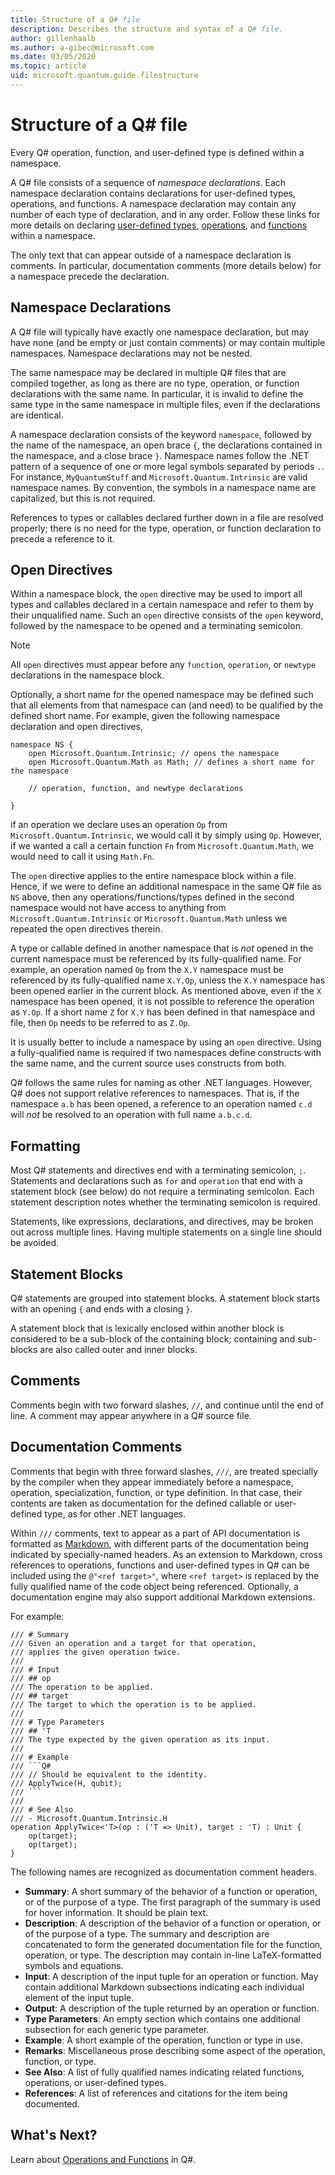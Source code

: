 ```yaml
---
title: Structure of a Q# file
description: Describes the structure and syntax of a Q# file.
author: gillenhaalb
ms.author: a-gibec@microsoft.com
ms.date: 03/05/2020
ms.topic: article
uid: microsoft.quantum.guide.filestructure
---
```


# Structure of a Q# file

Every Q# operation, function, and user-defined type is defined within a namespace.

A Q# file consists of a sequence of *namespace declarations*.
Each namespace declaration contains declarations for user-defined types, operations, and functions.
A namespace declaration may contain any number of each type of declaration, and in any order.
Follow these links for more details on declaring [user-defined types](xref:microsoft.quantum.guide.types#user-defined-types), [operations](xref:microsoft.quantum.guide.operationsfunctions#defining-new-operations), and [functions](xref:microsoft.quantum.guide.operationsfunctions#defining-new-functions) within a namespace.

The only text that can appear outside of a namespace declaration is comments.
In particular, documentation comments (more details below) for a namespace precede the declaration.

## Namespace Declarations

A Q# file will typically have exactly one namespace declaration, but may have none (and be empty or just contain comments) or may contain multiple namespaces.
Namespace declarations may not be nested.

The same namespace may be declared in multiple Q# files that are compiled together, as long as there are no type, operation, or function declarations with the same name.
In particular, it is invalid to define the same type in the same namespace in multiple files, even if the declarations are identical.

A namespace declaration consists of the keyword `namespace`, followed by the name of the namespace, an open brace `{`, the declarations contained in the namespace, and a close brace `}`.
Namespace names follow the .NET pattern of a sequence of one or more legal symbols separated by periods `.`.
For instance, `MyQuantumStuff` and `Microsoft.Quantum.Intrinsic` are valid namespace names.
By convention, the symbols in a namespace name are capitalized, but this is not required.

References to types or callables declared further down in a file are resolved properly; there is no need for the type, operation, or function declaration to precede a reference to it.

## Open Directives

Within a namespace block, the `open` directive may be used to import all types and callables declared in a certain namespace and refer to them by their unqualified name.
Such an `open` directive consists of the `open` keyword, followed by the namespace to be opened and a terminating semicolon.

> [!NOTE] 
> All `open` directives must appear before any `function`, `operation`, or `newtype` declarations in the namespace block.

Optionally, a short name for the opened namespace may be defined such that all elements from that namespace can (and need) to be qualified by the defined short name. 
For example, given the following namespace declaration and open directives,

```qsharp
namespace NS {
    open Microsoft.Quantum.Intrinsic; // opens the namespace
    open Microsoft.Quantum.Math as Math; // defines a short name for the namespace

    // operation, function, and newtype declarations

}
```

if an operation we declare uses an operation `Op` from `Microsoft.Quantum.Intrinsic`, we would call it by simply using `Op`.
However, if we wanted a call a certain function `Fn` from `Microsoft.Quantum.Math`, we would need to call it using `Math.Fn`.

The `open` directive applies to the entire namespace block within a file.
Hence, if we were to define an additional namespace in the same Q# file as `NS` above, then any operations/functions/types defined in the second namespace would not have access to anything from `Microsoft.Quantum.Intrinsic` or `Microsoft.Quantum.Math` unless we repeated the open directives therein. 

A type or callable defined in another namespace that is *not* opened in the current namespace must be referenced by its fully-qualified name.
For example, an operation named `Op` from the `X.Y` namespace must be referenced by its fully-qualified name `X.Y.Op`, unless the `X.Y` namespace has been opened earlier in the current block. 
As mentioned above, even if the `X` namespace has been opened, it is not possible to reference the operation as `Y.Op`.
If a short name `Z` for `X.Y` has been defined in that namespace and file, then `Op` needs to be referred to as `Z.Op`. 

It is usually better to include a namespace by using an `open` directive.
Using a fully-qualified name is required if two namespaces define constructs with the same name, and the current source uses constructs from both.

Q# follows the same rules for naming as other .NET languages.
However, Q# does not support relative references to namespaces.
That is, if the namespace `a.b` has been opened, a reference to an operation named `c.d` will *not* be resolved to an operation with full name `a.b.c.d`.

## Formatting

Most Q# statements and directives end with a terminating semicolon, `;`.
Statements and declarations such as `for` and `operation` that end with a statement block (see below) do not require a terminating semicolon.
Each statement description notes whether the terminating semicolon is required.

Statements, like expressions, declarations, and directives, may be broken out across multiple lines.
Having multiple statements on a single line should be avoided.

## Statement Blocks

Q# statements are grouped into statement blocks.
A statement block starts with an opening `{` and ends with a closing `}`.

A statement block that is lexically enclosed within another block is considered to be a sub-block of the containing block; containing and sub-blocks are also called outer and inner blocks.

## Comments

Comments begin with two forward slashes, `//`,
and continue until the end of line.
A comment may appear anywhere in a Q# source file.

## Documentation Comments

Comments that begin with three forward slashes, `///`,
are treated specially by the compiler when they appear immediately before
a namespace, operation, specialization, function, or type definition.
In that case, their contents are taken as documentation for the defined
callable or user-defined type, as for other .NET languages.

Within `///` comments, text to appear as a part of API documentation is
formatted as [Markdown](https://daringfireball.net/projects/markdown/syntax),
with different parts of the documentation being indicated by specially-named
headers.
As an extension to Markdown, cross references to operations, functions and
user-defined types in Q# can be included using the `@"<ref target>"`,
where `<ref target>` is replaced by the fully qualified name of the
code object being referenced.
Optionally, a documentation engine may also support additional
Markdown extensions.

For example:

```qsharp
/// # Summary
/// Given an operation and a target for that operation,
/// applies the given operation twice.
///
/// # Input
/// ## op
/// The operation to be applied.
/// ## target
/// The target to which the operation is to be applied.
///
/// # Type Parameters
/// ## 'T
/// The type expected by the given operation as its input.
///
/// # Example
/// ```Q#
/// // Should be equivalent to the identity.
/// ApplyTwice(H, qubit);
/// ```
///
/// # See Also
/// - Microsoft.Quantum.Intrinsic.H
operation ApplyTwice<'T>(op : ('T => Unit), target : 'T) : Unit {
    op(target);
    op(target);
}
```

The following names are recognized as documentation comment headers.

- **Summary**: A short summary of the behavior of a function or operation,
  or of the purpose of a type. The first paragraph of the summary is used
  for hover information. It should be plain text.
- **Description**: A description of the behavior of a function or operation,
  or of the purpose of a type. The summary and description are concatenated to
  form the generated documentation file for the function, operation, or type.
  The description may contain in-line LaTeX-formatted symbols and equations.
- **Input**: A description of the input tuple for an operation or function.
  May contain additional Markdown subsections indicating each individual
  element of the input tuple.
- **Output**: A description of the tuple returned by an operation or function.
- **Type Parameters**: An empty section which contains one additional
  subsection for each generic type parameter.
- **Example**: A short example of the operation, function or type in use.
- **Remarks**: Miscellaneous prose describing some aspect of the operation,
  function, or type.
- **See Also**: A list of fully qualified names indicating related functions,
  operations, or user-defined types.
- **References**: A list of references and citations for the item being
  documented.

## What's Next?
Learn about [Operations and Functions](xref:microsoft.quantum.guide.operationsfunctions) in Q#.